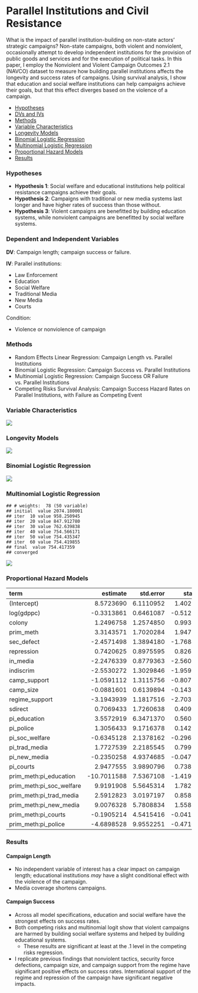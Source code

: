 Parallel Institutions and Civil Resistance
================

What is the impact of parallel institution-building on non-state actors’
strategic campaigns? Non-state campaigns, both violent and nonviolent,
occasionally attempt to develop independent institutions for the
provision of public goods and services and for the execution of
political tasks. In this paper, I employ the Nonviolent and Violent
Campaign Outcomes 2.1 (NAVCO) dataset to measure how building parallel
institutions affects the longevity and success rates of campaigns. Using
survival analysis, I show that education and social welfare institutions
can help campaigns achieve their goals, but that this effect diverges
based on the violence of a campaign.

- [Hypotheses](#Hypotheses)
- [DVs and IVs](#Dependent-and-Independent-Variables)
- [Methods](#Methods)
- [Variable Characteristics](#Variable-Characteristics)
- [Longevity Models](#Longevity-Models)
- [Binomial Logistic Regression](#Binomial-Logistic-Regression)
- [Multinomial Logistic Regression](#Multinomial-Logistic-Regression)
- [Proportional Hazard Models](#Proportional-Hazard-Models)
- [Results](#Results)

### Hypotheses

- **Hypothesis 1**: Social welfare and educational institutions help
  political resistance campaigns achieve their goals.
- **Hypothesis 2**: Campaigns with traditional or new media systems last
  longer and have higher rates of success than those without.
- **Hypothesis 3**: Violent campaigns are benefitted by building
  education systems, while nonviolent campaigns are benefitted by social
  welfare systems.

### Dependent and Independent Variables

**DV**: Campaign length; campaign success or failure.

**IV**: Parallel institutions:

- Law Enforcement
- Education
- Social Welfare
- Traditional Media
- New Media
- Courts

Condition:

- Violence or nonviolence of campaign

### Methods

- Random Effects Linear Regression: Campaign Length vs. Parallel
  Institutions
- Binomial Logistic Regression: Campaign Success vs. Parallel
  Institutions
- Multinomial Logistic Regression: Campaign Success OR Failure
  vs. Parallel Institutions
- Competing Risks Survival Analysis: Campaign Success Hazard Rates on
  Parallel Institutions, with Failure as Competing Event

### Variable Characteristics

![](README_files/figure-gfm/unnamed-chunk-2-1.png)<!-- -->

### Longevity Models

![](README_files/figure-gfm/unnamed-chunk-3-1.png)<!-- -->

### Binomial Logistic Regression

![](README_files/figure-gfm/unnamed-chunk-4-1.png)<!-- -->

### Multinomial Logistic Regression

    ## # weights:  78 (50 variable)
    ## initial  value 2074.180001 
    ## iter  10 value 958.250945
    ## iter  20 value 847.912780
    ## iter  30 value 762.639838
    ## iter  40 value 754.566171
    ## iter  50 value 754.435347
    ## iter  60 value 754.419855
    ## final  value 754.417359 
    ## converged

![](README_files/figure-gfm/unnamed-chunk-5-1.png)<!-- -->

### Proportional Hazard Models

| term                     |    estimate | std.error |  statistic |   p.value |
|:-------------------------|------------:|----------:|-----------:|----------:|
| (Intercept)              |   8.5723690 | 6.1110952 |  1.4027550 | 0.1606899 |
| log(gdppc)               |  -0.3313861 | 0.6461087 | -0.5128953 | 0.6080246 |
| colony                   |   1.2496758 | 1.2574850 |  0.9937898 | 0.3203252 |
| prim_meth                |   3.3143571 | 1.7020284 |  1.9472984 | 0.0514990 |
| sec_defect               |  -2.4571498 | 1.3894180 | -1.7684742 | 0.0769817 |
| repression               |   0.7420625 | 0.8975595 |  0.8267558 | 0.4083755 |
| in_media                 |  -2.2476339 | 0.8779363 | -2.5601333 | 0.0104632 |
| indiscrim                |  -2.5530272 | 1.3029846 | -1.9593688 | 0.0500696 |
| camp_support             |  -1.0591112 | 1.3115756 | -0.8075106 | 0.4193724 |
| camp_size                |  -0.0881601 | 0.6139894 | -0.1435857 | 0.8858276 |
| regime_support           |  -3.1943939 | 1.1817516 | -2.7031010 | 0.0068696 |
| sdirect                  |   0.7069433 | 1.7260638 |  0.4095696 | 0.6821217 |
| pi_education             |   3.5572919 | 6.3471370 |  0.5604561 | 0.5751683 |
| pi_police                |   1.3056433 | 9.1716378 |  0.1423566 | 0.8867983 |
| pi_soc_welfare           |  -0.6345128 | 2.1378162 | -0.2968042 | 0.7666160 |
| pi_trad_media            |   1.7727539 | 2.2185545 |  0.7990581 | 0.4242567 |
| pi_new_media             |  -0.2350258 | 4.9374685 | -0.0476005 | 0.9620347 |
| pi_courts                |   2.9477555 | 3.9890796 |  0.7389563 | 0.4599335 |
| prim_meth:pi_education   | -10.7011588 | 7.5367108 | -1.4198712 | 0.1556452 |
| prim_meth:pi_soc_welfare |   9.9191908 | 5.5645314 |  1.7825743 | 0.0746556 |
| prim_meth:pi_trad_media  |   2.5912823 | 3.0197197 |  0.8581201 | 0.3908261 |
| prim_meth:pi_new_media   |   9.0076328 | 5.7808834 |  1.5581758 | 0.1191916 |
| prim_meth:pi_courts      |  -0.1905214 | 4.5415416 | -0.0419508 | 0.9665379 |
| prim_meth:pi_police      |  -4.6898528 | 9.9552251 | -0.4710946 | 0.6375732 |

### Results

#### Campaign Length

- No independent variable of interest has a clear impact on campaign
  length; educational institutions *may* have a slight conditional
  effect with the violence of the campaign.
- Media coverage shortens campaigns.

#### Campaign Success

- Across all model specifications, education and social welfare have the
  strongest effects on success rates.
- Both competing risks and multinomial logit show that violent campaigns
  are harmed by building social welfare systems and helped by building
  educational systems.
  - These results are significant at least at the .1 level in the
    competing risks regression.
- I replicate previous findings that nonviolent tactics, security force
  defections, campaign size, and campaign support from the regime have
  significant positive effects on success rates. International support
  of the regime and repression of the campaign have significant negative
  impacts.
